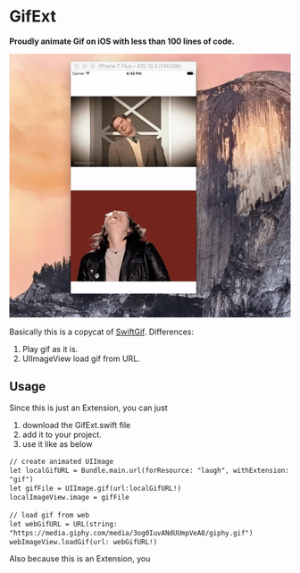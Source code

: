 # GifExt

**Proudly animate Gif on iOS with less than 100 lines of code.**

![Demo](https://github.com/KrisYu/GifExt/blob/master/demo.gif?raw=true)


Basically this is a copycat of [SwiftGif](https://github.com/bahlo/SwiftGif). Differences:

1. Play gif as it is. 
2. UIImageView load gif from URL.




## Usage

Since this is just an Extension, you can just 

1. download the GifExt.swift file 
2. add it to your project.
3. use it like as below

```
// create animated UIImage
let localGifURL = Bundle.main.url(forResource: "laugh", withExtension: "gif")
let gifFile = UIImage.gif(url:localGifURL!)
localImageView.image = gifFile

// load gif from web
let webGifURL = URL(string: "https://media.giphy.com/media/3og0IuvANdUUmpVeA8/giphy.gif")
webImageView.loadGif(url: webGifURL!)
```

Also because this is an Extension, you 


